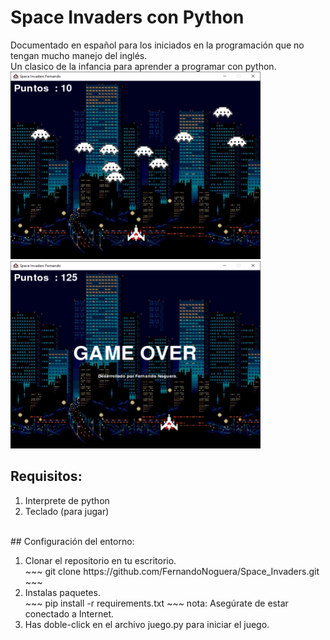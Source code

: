 # Space Invaders con Python

Documentado en español para los iniciados en la programación que no tengan mucho manejo del inglés.
<br>
Un clasico de la infancia para aprender a programar con python.
<br>
<img src="ReadmeIMG\img1.png" height=300 width=400 >
<br>
<img src="ReadmeIMG\img2.png" height=300 width=400 >
<br>
## Requisitos:
<ol>
<li>Interprete de python</li>
<li>Teclado (para jugar)</li>
</ol>
<br>
## Configuración del entorno:
<ol>
<li>Clonar el repositorio en tu escritorio.</li>
~~~
   git clone https://github.com/FernandoNoguera/Space_Invaders.git
~~~
<li>Instalas paquetes.</li>
 ~~~
    pip install -r requirements.txt
 ~~~
   nota: Asegúrate de estar conectado a Internet.
<li>Has doble-click en el archivo juego.py para iniciar el juego.</li>
</ol>
<br>

